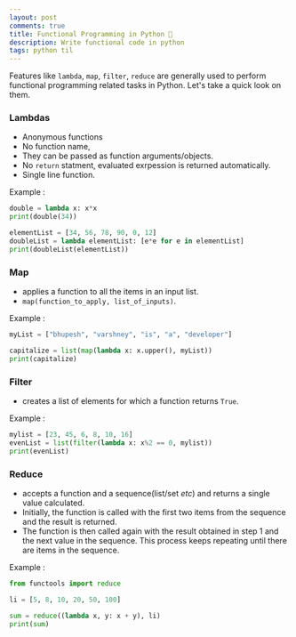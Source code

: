 ```yaml
---
layout: post
comments: true
title: Functional Programming in Python 🐍
description: Write functional code in python
tags: python til
---
```



Features like `lambda`, `map`, `filter`, `reduce` are generally used to perform functional programming related tasks in Python.
Let's take a quick look on them.

### Lambdas
- Anonymous functions
- No function name, 
- They can be passed as function arguments/objects.
- No `return` statment, evaluated exrpession is returned automatically.
- Single line function.

Example : 

```python
double = lambda x: x*x
print(double(34))

elementList = [34, 56, 78, 90, 0, 12]
doubleList = lambda elementList: [e*e for e in elementList]
print(doubleList(elementList))
```

### Map
- applies a function to all the items in an input list.
- `map(function_to_apply, list_of_inputs)`.

Example :

```python
myList = ["bhupesh", "varshney", "is", "a", "developer"]

capitalize = list(map(lambda x: x.upper(), myList))
print(capitalize)
```

### Filter
- creates a list of elements for which a function returns `True`.

Example :

```python
mylist = [23, 45, 6, 8, 10, 16]
evenList = list(filter(lambda x: x%2 == 0, mylist))
print(evenList)
```

### Reduce
- accepts a function and a sequence(list/set *etc*) and returns a single value calculated.
- Initially, the function is called with the first two items from the sequence and the result is returned.
- The function is then called again with the result obtained in step 1 and the next value in the sequence. This process keeps repeating until there are items in the sequence.

Example :

```python
from functools import reduce

li = [5, 8, 10, 20, 50, 100]

sum = reduce((lambda x, y: x + y), li) 
print(sum)
```
